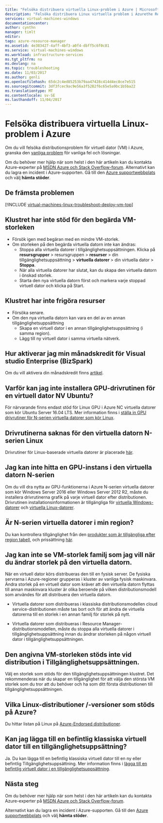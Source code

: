 ```yaml
---
title: "Felsöka distribuera virtuella Linux-problem i Azure | Microsoft Docs"
description: "Felsöka distribuera Linux virtuella problem i Azurethe Resource Manager-distributionsmodellen."
services: virtual-machines-windows
documentationcenter: 
author: cynthn
manager: timlt
editor: 
tags: azure-resource-manager
ms.assetid: 4e383427-4aff-4bf3-a0f4-dbff5c6f0c81
ms.service: virtual-machines-windows
ms.workload: infrastructure-services
ms.tgt_pltfrm: na
ms.devlang: na
ms.topic: troubleshooting
ms.date: 11/03/2017
ms.author: genli
ms.openlocfilehash: 65dc2c4ed85253b79aa47428c414d4ec8ce7e515
ms.sourcegitcommit: 3df3fcec9ac9e56a3f5282f6c65e5a9bc1b5ba22
ms.translationtype: MT
ms.contentlocale: sv-SE
ms.lasthandoff: 11/04/2017
---
```

# <a name="troubleshoot-deploying-linux-virtual-machine-issues-in-azure"></a>Felsöka distribuera virtuella Linux-problem i Azure

Om du vill felsöka distributionsproblem för virtuell dator (VM) i Azure, granska den [vanliga problem](#top-issues) för vanliga fel och lösningar.

Om du behöver mer hjälp när som helst i den här artikeln kan du kontakta Azure-experter på [MSDN Azure och Stack Overflow-forum](https://azure.microsoft.com/support/forums/). Alternativt kan du lagra en incident i Azure-supporten. Gå till den [Azure supportwebbplats](https://azure.microsoft.com/support/options/) och välj **hämta stöder**.

## <a name="top-issues"></a>De främsta problemen
[!INCLUDE [virtual-machines-linux-troubleshoot-deploy-vm-top](../../../includes/virtual-machines-linux-troubleshoot-deploy-vm-top.md)]

## <a name="the-cluster-cannot-support-the-requested-vm-size"></a>Klustret har inte stöd för den begärda VM-storleken
<properties
supportTopicIds="123456789"
resourceTags="windows"
productPesIds="1234, 5678"
/>
- Försök igen med begäran med en mindre VM-storlek.
- Om storleken på den begärda virtuella datorn inte kan ändras:
    - Stoppa alla virtuella datorer i tillgänglighetsuppsättningen. Klicka på **resursgrupper** > resursgruppen > **resurser** > din tillgänglighetsuppsättning > **virtuella datorer** > din virtuella dator >  **Stoppa**.
    - När alla virtuella datorer har slutat, kan du skapa den virtuella datorn i önskad storlek.
    - Starta den nya virtuella datorn först och markera varje stoppad virtuell dator och klicka på Start.


## <a name="the-cluster-does-not-have-free-resources"></a>Klustret har inte frigöra resurser
<properties
supportTopicIds="123456789"
resourceTags="windows"
productPesIds="1234, 5678"
/>
- Försöka senare.
- Om den nya virtuella datorn kan vara en del av en annan tillgänglighetsuppsättning
    - Skapa en virtuell dator i en annan tillgänglighetsuppsättning (i samma region).
    - Lägg till ny virtuell dator i samma virtuella nätverk.

## <a name="how-do-i-activate-my-monthly-credit-for-visual-studio-enterprise-bizspark"></a>Hur aktiverar jag min månadskredit för Visual studio Enterprise (BizSpark)

Om du vill aktivera din månadskredit finns [artikel](https://azure.microsoft.com/offers/ms-azr-0064p/).

## <a name="why-can-i-not-install-the-gpu-driver-for-an-ubuntu-nv-vm"></a>Varför kan jag inte installera GPU-drivrutinen för en virtuell dator NV Ubuntu?

För närvarande finns endast stöd för Linux GPU i Azure NC virtuella datorer som kör Ubuntu Server 16.04 LTS. Mer information finns i [ställa in GPU drivrutiner för N-serien virtuella datorer som kör Linux](n-series-driver-setup.md).

## <a name="my-drivers-are-missing-for-my-linux-n-series-vm"></a>Drivrutinerna saknas för den virtuella datorn N-serien Linux

Drivrutiner för Linux-baserade virtuella datorer är placerade [här](n-series-driver-setup.md). 

## <a name="i-cant-find-a-gpu-instance-within-my-n-series-vm"></a>Jag kan inte hitta en GPU-instans i den virtuella datorn N-serien

Om du vill dra nytta av GPU-funktionerna i Azure N-serien virtuella datorer som kör Windows Server 2016 eller Windows Server 2012 R2, måste du installera drivrutinerna grafik på varje virtuell dator efter distributionen. Drivrutinen installationsinformationen är tillgängliga för [virtuella Windows-datorer](../windows/n-series-driver-setup.md) och [virtuella Linux-datorer](n-series-driver-setup.md).

## <a name="is-n-series-vms-available-in-my-region"></a>Är N-serien virtuella datorer i min region?

Du kan kontrollera tillgänglighet från den [produkter som är tillgängliga efter region tabell](https://azure.microsoft.com/regions/services), och prissättning [här](https://azure.microsoft.com/pricing/details/virtual-machines/series/#n-series).

## <a name="i-am-not-able-to-see-vm-size-family-that-i-want-when-resizing-my-vm"></a>Jag kan inte se VM-storlek familj som jag vill när du ändrar storlek på den virtuella datorn.

När en virtuell dator körs distribueras den till en fysisk server. De fysiska servrarna i Azure-regioner grupperas i kluster av vanliga fysisk maskinvara. Ändra storlek på en virtuell dator som kräver att den virtuella datorn flyttas till annan maskinvara kluster är olika beroende på vilken distributionsmodell som användes för att distribuera den virtuella datorn.

- Virtuella datorer som distribueras i klassiska distributionsmodellen cloud service-distributionen måste tas bort och för att ändra de virtuella datorerna till en storlek i en annan familj för storlek på nytt.

- Virtuella datorer som distribueras i Resource Manager-distributionsmodellen, måste du stoppa alla virtuella datorer i tillgänglighetsuppsättning innan du ändrar storleken på någon virtuell dator i tillgänglighetsuppsättningen.

## <a name="the-listed-vm-size-is-not-supported-while-deploying-in-availability-set"></a>Den angivna VM-storleken stöds inte vid distribution i Tillgänglighetsuppsättningen.

Välj en storlek som stöds för den tillgänglighetsuppsättningen klustret. Det rekommenderas när du skapar en tillgänglighet för att välja den största VM storlek som du tror att du behöver och ha som ditt första distributionen till tillgänglighetsuppsättningen.

## <a name="what-linux-distributionsversions-are-supported-on-azure"></a>Vilka Linux-distributioner /-versioner som stöds på Azure?

Du hittar listan på Linux på [Azure-Endorsed distributioner](endorsed-distros.md).

## <a name="can-i-add-an-existing-classic-vm-to-an-availability-set"></a>Kan jag lägga till en befintlig klassiska virtuell dator till en tillgänglighetsuppsättning?

Ja. Du kan lägga till en befintlig klassiska virtuell dator till en ny eller befintlig Tillgänglighetsuppsättning. Mer information finns i [lägga till en befintlig virtuell dator i en tillgänglighetsuppsättning](../windows/classic/configure-availability.md#addmachine).


## <a name="next-steps"></a>Nästa steg
Om du behöver mer hjälp när som helst i den här artikeln kan du kontakta Azure-experter på [MSDN Azure och Stack Overflow-forum](https://azure.microsoft.com/support/forums/).

Alternativt kan du lagra en incident i Azure-supporten. Gå till den [Azure supportwebbplats](https://azure.microsoft.com/support/options/) och välj **hämta stöder**.
